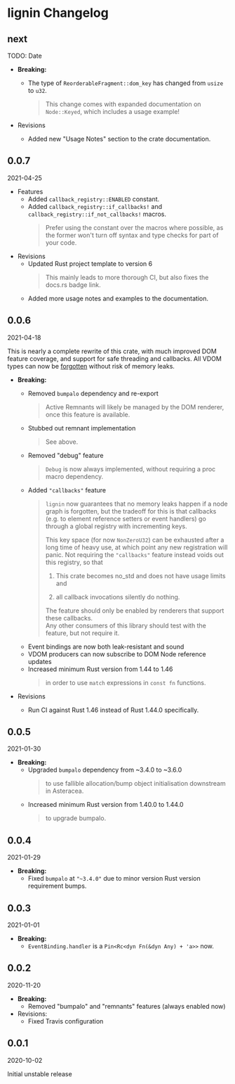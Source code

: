 # lignin Changelog

<!-- markdownlint-disable no-trailing-punctuation -->

## next

TODO: Date

* **Breaking:**
  * The type of `ReorderableFragment::dom_key` has changed from `usize` to `u32`.
    > This change comes with expanded documentation on `Node::Keyed`,
    > which includes a usage example!

* Revisions
  * Added new "Usage Notes" section to the crate documentation.

## 0.0.7

2021-04-25

* Features
  * Added `callback_registry::ENABLED` constant.
  * Added `callback_registry::if_callbacks!` and `callback_registry::if_not_callbacks!` macros.
    > Prefer using the constant over the macros where possible, as the former won't turn off syntax and type checks for part of your code.
* Revisions
  * Updated Rust project template to version 6
    > This mainly leads to more thorough CI, but also fixes the docs.rs badge link.
  * Added more usage notes and examples to the documentation.

## 0.0.6

2021-04-18

This is nearly a complete rewrite of this crate, with much improved DOM feature coverage, and support for safe threading and callbacks.
All VDOM types can now be [forgotten] without risk of memory leaks.

[forgotten]: https://doc.rust-lang.org/stable/core/mem/fn.forget.html

* **Breaking:**
  * Removed `bumpalo` dependency and re-export
    > Active Remnants will likely be managed by the DOM renderer, once this feature is available.
  * Stubbed out remnant implementation
    > See above.
  * Removed "debug" feature
    > `Debug` is now always implemented, without requiring a proc macro dependency.
  * Added `"callbacks"` feature
    > `lignin` now guarantees that no memory leaks happen if a node graph is forgotten, but the tradeoff for this is that callbacks (e.g. to element reference setters or event handlers) go through a global registry with incrementing keys.
    >
    > This key space (for now `NonZeroU32`) can be exhausted after a long time of heavy use, at which point any new registration will panic. Not requiring the `"callbacks"` feature instead voids out this registry, so that
    >
    > 1. This crate becomes no_std and does not have usage limits and
    >
    > 2. all callback invocations silently do nothing.
    >
    > The feature should only be enabled by renderers that support these callbacks.  
    > Any other consumers of this library should test with the feature, but not require it.
  * Event bindings are now both leak-resistant and sound
  * VDOM producers can now subscribe to DOM Node reference updates
  * Increased minimum Rust version from 1.44 to 1.46
    > in order to use `match` expressions in `const fn` functions.

* Revisions
  * Run CI against Rust 1.46 instead of Rust 1.44.0 specifically.

## 0.0.5

2021-01-30

* **Breaking:**
  * Upgraded `bumpalo` dependency from ~3.4.0 to ~3.6.0
    > to use fallible allocation/bump object initialisation downstream in Asteracea.
  * Increased minimum Rust version from 1.40.0 to 1.44.0
    > to upgrade bumpalo.

## 0.0.4

2021-01-29

* **Breaking:**
  * Fixed `bumpalo` at `"~3.4.0"` due to minor version Rust version requirement bumps.

## 0.0.3

2021-01-01

* **Breaking:**
  * `EventBinding.handler` is a `Pin<Rc<dyn Fn(&dyn Any) + 'a>>` now.

## 0.0.2

2020-11-20

* **Breaking:**
  * Removed "bumpalo" and "remnants" features (always enabled now)
* Revisions:
  * Fixed Travis configuration

## 0.0.1

2020-10-02

Initial unstable release
